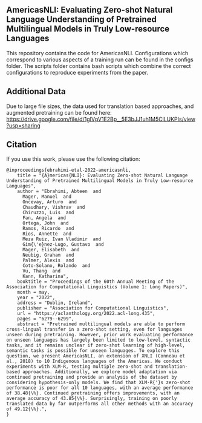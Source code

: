 ## AmericasNLI: Evaluating Zero-shot Natural Language Understanding of Pretrained Multilingual Models in Truly Low-resource Languages

This repository contains the code for AmericasNLI. Configurations which correspond to various aspects of a training run can be found in the configs folder. The scripts
folder contains bash scripts which combine the correct configurations to reproduce experiments from the paper. 

## Additional Data
Due to large file sizes, the data used for translation based approaches, and augmented pretraining can be found here: https://drive.google.com/file/d/1gIVpV1E2Bp__5E3bJJ1uh1M5ClLUKPIs/view?usp=sharing

## Citation

If you use this work, please use the following citation:
```
@inproceedings{ebrahimi-etal-2022-americasnli,
    title = "{A}mericas{NLI}: Evaluating Zero-shot Natural Language Understanding of Pretrained Multilingual Models in Truly Low-resource Languages",
    author = "Ebrahimi, Abteen  and
      Mager, Manuel  and
      Oncevay, Arturo  and
      Chaudhary, Vishrav  and
      Chiruzzo, Luis  and
      Fan, Angela  and
      Ortega, John  and
      Ramos, Ricardo  and
      Rios, Annette  and
      Meza Ruiz, Ivan Vladimir  and
      Gim{\'e}nez-Lugo, Gustavo  and
      Mager, Elisabeth  and
      Neubig, Graham  and
      Palmer, Alexis  and
      Coto-Solano, Rolando  and
      Vu, Thang  and
      Kann, Katharina",
    booktitle = "Proceedings of the 60th Annual Meeting of the Association for Computational Linguistics (Volume 1: Long Papers)",
    month = may,
    year = "2022",
    address = "Dublin, Ireland",
    publisher = "Association for Computational Linguistics",
    url = "https://aclanthology.org/2022.acl-long.435",
    pages = "6279--6299",
    abstract = "Pretrained multilingual models are able to perform cross-lingual transfer in a zero-shot setting, even for languages unseen during pretraining. However, prior work evaluating performance on unseen languages has largely been limited to low-level, syntactic tasks, and it remains unclear if zero-shot learning of high-level, semantic tasks is possible for unseen languages. To explore this question, we present AmericasNLI, an extension of XNLI (Conneau et al., 2018) to 10 Indigenous languages of the Americas. We conduct experiments with XLM-R, testing multiple zero-shot and translation-based approaches. Additionally, we explore model adaptation via continued pretraining and provide an analysis of the dataset by considering hypothesis-only models. We find that XLM-R{'}s zero-shot performance is poor for all 10 languages, with an average performance of 38.48{\%}. Continued pretraining offers improvements, with an average accuracy of 43.85{\%}. Surprisingly, training on poorly translated data by far outperforms all other methods with an accuracy of 49.12{\%}.",
}

```
